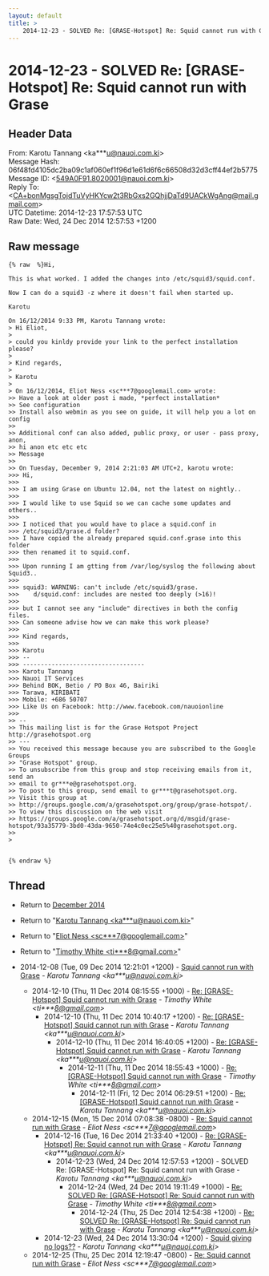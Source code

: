 ```yaml
---
layout: default
title: >
    2014-12-23 - SOLVED Re: [GRASE-Hotspot] Re: Squid cannot run with Grase
---
```


# 2014-12-23 - SOLVED Re: [GRASE-Hotspot] Re: Squid cannot run with Grase

## Header Data

From: Karotu Tannang \<ka***u@nauoi.com.ki\><br>
Message Hash: 06f48fd4105dc2ba09c1af060ef1f96d1e61d6f6c66508d32d3cff44ef2b5775<br>
Message ID: \<549A0F91.8020001@nauoi.com.ki\><br>
Reply To: \<CA+bonMgsgTojdTuVyHKYcw2t3RbGxs2GQhjjDaTd9UACkWgAng@mail.gmail.com\><br>
UTC Datetime: 2014-12-23 17:57:53 UTC<br>
Raw Date: Wed, 24 Dec 2014 12:57:53 +1200<br>

## Raw message

```
{% raw  %}Hi,

This is what worked. I added the changes into /etc/squid3/squid.conf.

Now I can do a squid3 -z where it doesn't fail when started up.

Karotu

On 16/12/2014 9:33 PM, Karotu Tannang wrote:
> Hi Eliot,
>
> could you kinldy provide your link to the perfect installation please?
>
> Kind regards,
>
> Karotu
>
> On 16/12/2014, Eliot Ness <sc***7@googlemail.com> wrote:
>> Have a look at older post i made, *perfect installation*
>> See configuration
>> Install also webmin as you see on guide, it will help you a lot on config
>>
>> Additional conf can also added, public proxy, or user - pass proxy, anon,
>> hi anon etc etc etc
>> Message
>>
>> On Tuesday, December 9, 2014 2:21:03 AM UTC+2, karotu wrote:
>>> Hi,
>>>
>>> I am using Grase on Ubuntu 12.04, not the latest on nightly..
>>>
>>> I would like to use Squid so we can cache some updates and others..
>>>
>>> I noticed that you would have to place a squid.conf in
>>> /etc/squid3/grase.d folder?
>>> I have copied the already prepared squid.conf.grase into this folder
>>> then renamed it to squid.conf.
>>>
>>> Upon running I am gtting from /var/log/syslog the following about Squid3..
>>>
>>> squid3: WARNING: can't include /etc/squid3/grase.
>>>    d/squid.conf: includes are nested too deeply (>16)!
>>>
>>> but I cannot see any "include" directives in both the config files.
>>> Can someone advise how we can make this work please?
>>>
>>> Kind regards,
>>>
>>> Karotu
>>> --
>>> ----------------------------------
>>> Karotu Tannang
>>> Nauoi IT Services
>>> Behind BOK, Betio / PO Box 46, Bairiki
>>> Tarawa, KIRIBATI
>>> Mobile: +686 50707
>>> Like Us on Facebook: http://www.facebook.com/nauoionline
>>>
>> --
>> This mailing list is for the Grase Hotspot Project http://grasehotspot.org
>> ---
>> You received this message because you are subscribed to the Google Groups
>> "Grase Hotspot" group.
>> To unsubscribe from this group and stop receiving emails from it, send an
>> email to gr***e@grasehotspot.org.
>> To post to this group, send email to gr***t@grasehotspot.org.
>> Visit this group at
>> http://groups.google.com/a/grasehotspot.org/group/grase-hotspot/.
>> To view this discussion on the web visit
>> https://groups.google.com/a/grasehotspot.org/d/msgid/grase-hotspot/93a35779-3bd0-43da-9650-74e4c0ec25e5%40grasehotspot.org.
>>
>


{% endraw %}
```

## Thread

+ Return to [December 2014](/archive/2014/12)

+ Return to "[Karotu Tannang <ka***u<span>@</span>nauoi.com.ki>](/authors/ka___u_at_nauoi_com_ki)"
+ Return to "[Eliot Ness <sc***7<span>@</span>googlemail.com>](/authors/sc___7_at_googlemail_com)"
+ Return to "[Timothy White <ti***8<span>@</span>gmail.com>](/authors/ti___8_at_gmail_com)"

+ 2014-12-08 (Tue, 09 Dec 2014 12:21:01 +1200) - [Squid cannot run with Grase](/archive/2014/12/c2739ade8c6e8b21a02d773191fae439a2e205610245b89bbc674c4cc8db191d) - _Karotu Tannang \<ka***u@nauoi.com.ki\>_
  + 2014-12-10 (Thu, 11 Dec 2014 08:15:55 +1000) - [Re: [GRASE-Hotspot] Squid cannot run with Grase](/archive/2014/12/29099855a750bef03c6b735eae93f53ccf3ca6eaf3a665ef89674d2d51be4abe) - _Timothy White \<ti***8@gmail.com\>_
    + 2014-12-10 (Thu, 11 Dec 2014 10:40:17 +1200) - [Re: [GRASE-Hotspot] Squid cannot run with Grase](/archive/2014/12/c56d6b0ec7b6a1b8f64e3376f4b160b78bb9cd9fc2e5d0a0ac6e4d3bcaf1d18e) - _Karotu Tannang \<ka***u@nauoi.com.ki\>_
      + 2014-12-10 (Thu, 11 Dec 2014 16:40:05 +1200) - [Re: [GRASE-Hotspot] Squid cannot run with Grase](/archive/2014/12/c91363bf713fe800d92b3f37407ee3cccde48a90df9620356fda7f69c6466d14) - _Karotu Tannang \<ka***u@nauoi.com.ki\>_
        + 2014-12-11 (Thu, 11 Dec 2014 18:55:43 +1000) - [Re: [GRASE-Hotspot] Squid cannot run with Grase](/archive/2014/12/6ae26563193f929d08d7261010ec0974e2e1880bf3cf696838d7602a036e862a) - _Timothy White \<ti***8@gmail.com\>_
          + 2014-12-11 (Fri, 12 Dec 2014 06:29:51 +1200) - [Re: [GRASE-Hotspot] Squid cannot run with Grase](/archive/2014/12/7f5ce4b191531afbf56695956eddb1c49947dd6c3c289be7d58b991b8ef8e7ac) - _Karotu Tannang \<ka***u@nauoi.com.ki\>_
  + 2014-12-15 (Mon, 15 Dec 2014 07:08:38 -0800) - [Re: Squid cannot run with Grase](/archive/2014/12/75242ff8696018f902f645ae070366246bf6e20e00135cebd014af9d2d3d02f6) - _Eliot Ness \<sc***7@googlemail.com\>_
    + 2014-12-16 (Tue, 16 Dec 2014 21:33:40 +1200) - [Re: [GRASE-Hotspot] Re: Squid cannot run with Grase](/archive/2014/12/5c1b8a455d4e9de0d703da8e2d2d1272980be60bd819d71725b163a4f55eb8ec) - _Karotu Tannang \<ka***u@nauoi.com.ki\>_
      + 2014-12-23 (Wed, 24 Dec 2014 12:57:53 +1200) - SOLVED Re: [GRASE-Hotspot] Re: Squid cannot run with Grase - _Karotu Tannang \<ka***u@nauoi.com.ki\>_
        + 2014-12-24 (Wed, 24 Dec 2014 19:11:49 +1000) - [Re: SOLVED Re: [GRASE-Hotspot] Re: Squid cannot run with Grase](/archive/2014/12/ee8a79ddf21a69c49f3330e331999330f213053de9ee25f40bf4eab9837607fa) - _Timothy White \<ti***8@gmail.com\>_
          + 2014-12-24 (Thu, 25 Dec 2014 12:54:38 +1200) - [Re: SOLVED Re: [GRASE-Hotspot] Re: Squid cannot run with Grase](/archive/2014/12/ddce2862b3a9e3dcfdfa5793336230a541cb5170e36fb8546742b240847680df) - _Karotu Tannang \<ka***u@nauoi.com.ki\>_
    + 2014-12-23 (Wed, 24 Dec 2014 13:30:04 +1200) - [Squid giving no logs??](/archive/2014/12/ce056b713254ccaa46767acd7260ef09e0f3066fbc1f8033e254b0286871c771) - _Karotu Tannang \<ka***u@nauoi.com.ki\>_
  + 2014-12-25 (Thu, 25 Dec 2014 12:19:47 -0800) - [Re: Squid cannot run with Grase](/archive/2014/12/bdc92a58b84627ea8410229bf742f26d77652549575709aabedaa15dbf9a88e7) - _Eliot Ness \<sc***7@googlemail.com\>_

